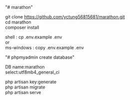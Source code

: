 "# marathon"

git clone https://github.com/yctung56815681/marathon.git<br/>
cd marathon<br/>
composer install<br/>

shell : cp .env.example .env<br/>
or<br/>
ms-windows : copy .env.example .env<br/>

"# phpmyadmin create database"


DB name:marathon<br/>
select:utf8mb4_general_ci<br/>


php artisan key:generate<br/>
php artisan migrate<br/>
php artisan serve<br/>
